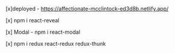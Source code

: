 [x]deployed - https://affectionate-mcclintock-ed3d8b.netlify.app/

[x] npm  i react-reveal

[x] Modal - npm i react-modal

[x] npm i redux react-redux redux-thunk